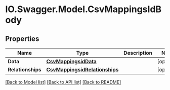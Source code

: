 # IO.Swagger.Model.CsvMappingsIdBody
## Properties

Name | Type | Description | Notes
------------ | ------------- | ------------- | -------------
**Data** | [**CsvMappingsidData**](CsvMappingsidData.md) |  | [optional] 
**Relationships** | [**CsvMappingsidRelationships**](CsvMappingsidRelationships.md) |  | [optional] 

[[Back to Model list]](../README.md#documentation-for-models) [[Back to API list]](../README.md#documentation-for-api-endpoints) [[Back to README]](../README.md)

